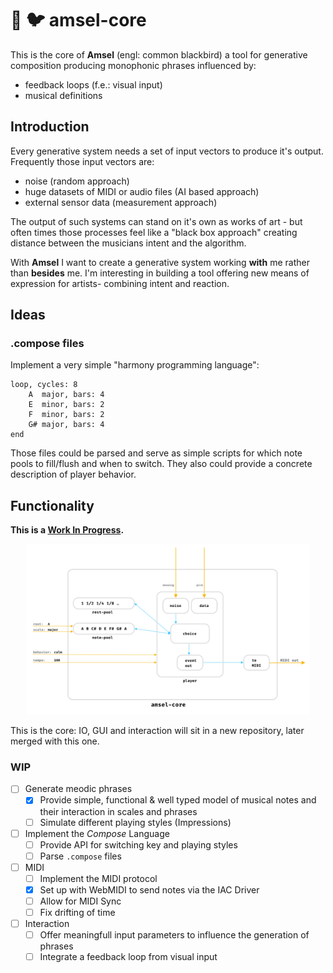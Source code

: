 # :crystal_ball: :bird: amsel-core

This is the core of **Amsel** (engl: common blackbird) a tool for generative composition producing monophonic phrases influenced by:
- feedback loops (f.e.: visual input)
- musical definitions

## Introduction

Every generative system needs a set of input vectors to produce it's output. Frequently those input vectors are:
- noise (random approach)
- huge datasets of MIDI or audio files (AI based approach)
- external sensor data (measurement approach)

The output of such systems can stand on it's own as works of art - but often times those processes feel like a "black box approach" creating
distance between the musicians intent and the algorithm. 

With **Amsel** I want to create a generative system working **with** me rather than **besides** me. I'm interesting in building a tool offering
new means of expression for artists- combining intent and reaction.

## Ideas

### .compose files

Implement a very simple "harmony programming language":
```
loop, cycles: 8
    A  major, bars: 4
    E  minor, bars: 2
    F  minor, bars: 2
    G# major, bars: 4
end
```

Those files could be parsed and serve as simple scripts for which note pools to fill/flush and when to switch. 
They also could provide a concrete description of player behavior.

## Functionality

**This is a [Work In Progress](#wip).**

<p align="center">
<img src="https://github.com/nkleemann/amsel-core/blob/master/doc/schematic.png" width="90%" height="80%"/>
</p>

This is the core: IO, GUI and interaction will sit in a new repository, later merged with this one.

### WIP

- [ ] Generate meodic phrases
    - [x] Provide simple, functional & well typed model of musical notes and their interaction in scales and phrases
    - [ ] Simulate different playing styles (Impressions)
- [ ] Implement the *Compose* Language
    - [ ] Provide API for switching key and playing styles
    - [ ] Parse `.compose` files
- [ ] MIDI
	- [ ] Implement the MIDI protocol
    - [x] Set up with WebMIDI to send notes via the IAC Driver
    - [ ] Allow for MIDI Sync
    - [ ] Fix drifting of time
- [ ] Interaction
    - [ ] Offer meaningfull input parameters to influence the generation of phrases
    - [ ] Integrate a feedback loop from visual input
